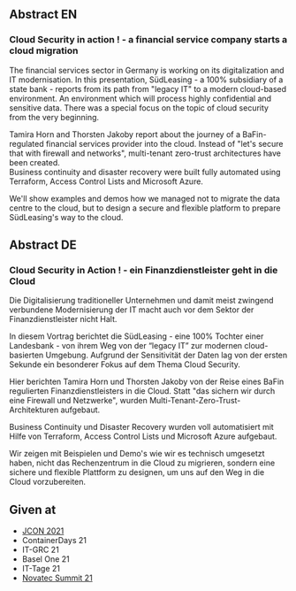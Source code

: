 ## Abstract EN
### Cloud Security in action ! - a financial service company starts a cloud migration 

The financial services sector in Germany is working on its digitalization and IT modernisation.
In this presentation, SüdLeasing - a 100% subsidiary of a state bank - reports from its path from "legacy IT" to a modern cloud-based environment.
An environment which will process highly confidential and sensitive data.
There was a special focus on the topic of cloud security from the very beginning.

Tamira Horn and Thorsten Jakoby report about the journey of a BaFin-regulated financial services provider into the cloud.
Instead of "let's secure that with firewall and networks", multi-tenant zero-trust architectures have been created.  
Business continuity and disaster recovery were built fully automated using Terraform, Access Control Lists and Microsoft Azure.

We'll show examples and demos how we managed not to migrate the data centre to the cloud, but to design a secure and flexible platform to prepare SüdLeasing's way to the cloud.

## Abstract DE
### Cloud Security in Action ! - ein Finanzdienstleister geht in die Cloud

Die Digitalisierung traditioneller Unternehmen und damit meist zwingend verbundene Modernisierung der IT macht auch vor dem Sektor der Finanzdienstleister nicht Halt.  

In diesem Vortrag berichtet die SüdLeasing - eine 100% Tochter einer Landesbank - von ihrem Weg von der “legacy IT” zur modernen cloud-basierten Umgebung.
Aufgrund der Sensitivität der Daten lag von der ersten Sekunde ein besonderer Fokus auf dem Thema Cloud Security.

Hier berichten Tamira Horn und Thorsten Jakoby von der Reise eines BaFin regulierten Finanzdienstleisters in die Cloud.
Statt "das sichern wir durch eine Firewall und Netzwerke", wurden Multi-Tenant-Zero-Trust-Architekturen aufgebaut.  

Business Continuity und Disaster Recovery wurden voll automatisiert mit Hilfe von Terraform, Access Control Lists und Microsoft Azure aufgebaut.

Wir zeigen mit Beispielen und Demo's wie wir es technisch umgesetzt haben, nicht das Rechenzentrum in die Cloud zu migrieren, sondern eine sichere und flexible Plattform zu designen, um uns auf den Weg in die Cloud vorzubereiten.

## Given at
* [JCON 2021](https://www.youtube.com/watch?v=CmbWRmgpXwE&list=PLFeSAZzYdUoe_EpnCNXo-VDoGXOVr73Ns&index=52)
* ContainerDays 21
* IT-GRC 21
* Basel One 21
* IT-Tage 21
* [Novatec Summit 21](https://www.youtube.com/watch?v=dgMQzpm_8X4&list=PLMhFK3KoYDVv6iw6DV0XKRL5lDctsBaJl)
